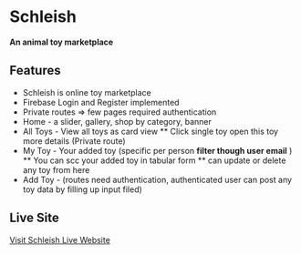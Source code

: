 # Schleish

**An animal toy marketplace**

## Features
* Schleish is online toy marketplace
* Firebase Login and Register implemented
* Private routes => few pages required authentication
* Home - a slider, gallery, shop by category, banner
* All Toys - View all toys as card view
     ** Click single toy open this toy more details (Private route)
* My Toy - Your added toy (specific per person **filter though user email** )
    ** You can scc your added toy in tabular form
    ** can update or delete any toy from here
* Add Toy - (routes need authentication, authenticated user can post any toy data by filling up input filed)

## Live Site
[Visit Schleish Live Website](https://schleish-5e0b6.web.app/)